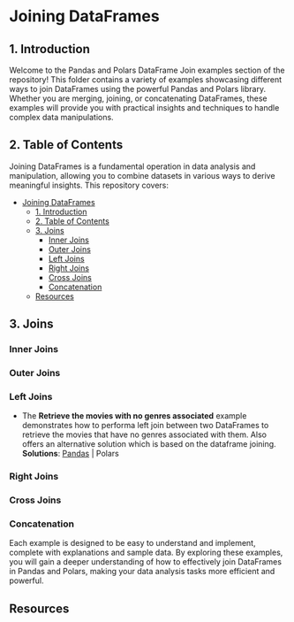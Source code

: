 # Joining DataFrames

## 1. Introduction
Welcome to the Pandas and Polars DataFrame Join examples section of the repository! 
This folder contains a variety of examples showcasing different ways to join DataFrames 
using the powerful Pandas and Polars library. Whether you are merging, joining, or concatenating 
DataFrames, these examples will provide you with practical insights and techniques 
to handle complex data manipulations.

## 2. Table of Contents
Joining DataFrames is a fundamental operation in data analysis and manipulation, allowing you to combine datasets in various ways to derive meaningful insights. This repository covers:

<!-- TOC -->
* [Joining DataFrames](#joining-dataframes)
  * [1. Introduction](#1-introduction)
  * [2. Table of Contents](#2-table-of-contents)
  * [3. Joins](#3-joins)
    * [Inner Joins](#inner-joins)
    * [Outer Joins](#outer-joins)
    * [Left Joins](#left-joins)
    * [Right Joins](#right-joins)
    * [Cross Joins](#cross-joins)
    * [Concatenation](#concatenation)
  * [Resources](#resources)
<!-- TOC -->

## 3. Joins

### Inner Joins
### Outer Joins
### Left Joins

* The **Retrieve the movies with no genres associated** example demonstrates 
      how to performa left join between two DataFrames to retrieve the movies 
      that have no genres associated with them. Also offers an alternative solution
      which is based on the dataframe joining.    
      **Solutions**: [Pandas](pandas/movies_with_no_genres.py) | Polars 

### Right Joins
### Cross Joins
### Concatenation

Each example is designed to be easy to understand and implement, complete with explanations and sample data. 
By exploring these examples, you will gain a deeper understanding of how to 
effectively join DataFrames in Pandas and Polars, making your data analysis tasks more efficient and powerful.

## Resources